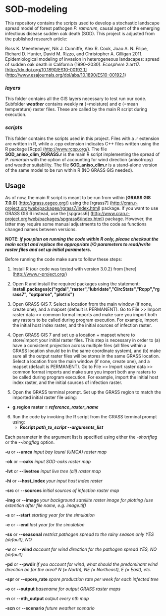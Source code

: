 # SOD-modeling
This repository contains the scripts used to develop a stochastic landscape spread model of forest pathogen *P. ramorum*, causal agent of the emerging infectious disease sudden oak death (SOD). This project is adjusted from the published research article:

Ross K. Meentemeyer, Nik J. Cunniffe, Alex R. Cook, Joao A. N. Filipe, Richard D. Hunter, David M. Rizzo, and Christopher A. Gilligan 2011. Epidemiological modeling of invasion in heterogeneous landscapes: spread of sudden oak death in California (1990–2030). *Ecosphere* 2:art17. [http://dx.doi.org/10.1890/ES10-00192.1] (http://www.esajournals.org/doi/abs/10.1890/ES10-00192.1) 

### *layers*
This folder contains all the GIS layers necessary to test run our code. Subfolder **_weather_** contains weekly **m** (=moisture) and **c** (=mean temperature) raster files. These are called by the main R script during execution.

### *scripts*
This folder contains the scripts used in this project. Files with a .r extension are written in R, while a .cpp extension indicates C++ files written using the R package [Rcpp] (http://www.rcpp.org/). The file **SOD\_aniso\_clim\_RGRASS.r** is the main R script implementing the spread of *P. ramorum* with the option of accounting for wind direction (anisotropy) and weather suitability. The file **SOD\_aniso\_clim.r** is a stand-alone version of the same model to be run within R (NO GRASS GIS needed).

## Usage

As of now, the main R script is meant to be run from within [**GRASS GIS 7.0.0**] (http://grass.osgeo.org/) using the [rgrass7] (http://cran.r-project.org/web/packages/rgrass7/index.html) package. If you want to use GRASS GIS 6 instead, use the [spgrass6] (http://www.cran.r-project.org/web/packages/spgrass6/index.html) package. However, the latter may require some manual adjustments to the code as functions changed names between versions. 

**NOTE**: **_if you plan on running the code within R only, please checkout the main script and replace the appropriate I/O parameters to read/write raster files and set up initial parameters._**

Before running the code make sure to follow these steps:

1. Install R (our code was tested with version 3.0.2) from [here] (http://www.r-project.org/)

2. Open R and install the required packages using the statement:
**install.packages(c("rgdal","raster","lubridate","CircStats","Rcpp","rgrass7", "optparse", "plotrix")**

3. Open GRASS GIS 7. Select a location from the main window (if none, create one), and a mapset (default is PERMANENT). Go to File >> Import raster data >> common format imports and make sure you import both any rasters to be called during program execution. For example, import the initial host index raster, and the initial sources of infection raster.

4. Open GRASS GIS 7 and set up a location + mapset where to store/import your initial raster files. This step is necessary in order to (a) have a consistent projection across multiple files (all files within a GRASS location should be in the same coordinate system), and (b) make sure all the output raster files will be stores in the same GRASS location. Select a location from the main window (if none, create one), and a mapset (default is PERMANENT). Go to File >> Import raster data >> common format imports and make sure you import both any rasters to be called during program execution. For example, import the initial host index raster, and the initial sources of infection raster.

5. Open the GRASS terminal prompt. Set up the GRASS region to match the imported initial raster file using:
  * **g.region raster = _reference\_raster\_name_**

6. Run the code by invoking the R script from the GRASS terminal prompt using:
    * **Rscript _path\_to\_script_ --_arguments\_list_** 
    
Each parameter in the argument list is specified using either the *-shortflag* or the *--longflag* option.

**-u** or **--umca** _input bay laurel (UMCA) raster map_

**-ok** or **--oaks** _input SOD-oaks raster map_  
  
**-lvt** or **--livetree** _input live tree (all) raster map_

**-hi** or **--host_index** _your input host index raster_

**-src** or **--sources** _initial sources of infection raster map_

**-img** or **--image** _your background satellite raster image for plotting (use extention after file name, e.g. image.tif)_

**-s** or **--start** _starting year for the simulation_

**-e** or **--end** _last year for the simulation_

**-ss** or **--seasonal** _restrict pathogen spread to the rainy season only YES (default), NO_

**-w** or **--wind** _account for wind direction for the pathogen spread YES, NO (default)_

**-pd** or **--pwdir** _if you account for wind, what should the predominant wind direction be for the area? N (= North), NE (= Northeast), E (= East), etc._

**-spr** or **--spore_rate** _spore production rate per week for each infected tree_

**-o** or **--output** _basename for output GRASS raster maps_

**-n** or **--nth_output** _output every nth map_

**-scn** or **--scenario** _future weather scenario_